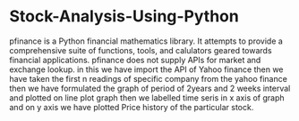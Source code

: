 # Stock-Analysis-Using-Python 
pfinance is a Python financial mathematics library.
It attempts to provide a comprehensive suite of functions, tools, and calulators geared towards financial applications. pfinance does not supply APIs for market and exchange lookup.
in this we have import the API of Yahoo finance
then we have taken the first n readings of specific company from the yahoo finance then we have formulated the graph of period of 2years and 2 weeks interval and plotted on line plot graph 
then we labelled time seris in x axis of graph and on y axis we have plotted Price history of the particular stock. 

